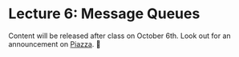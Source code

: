 # Lecture 6: Message Queues

Content will be released after class on October 6th. Look out for an announcement on [Piazza](https://piazza.com/class/j6r4ozi6uu75px). 📣
